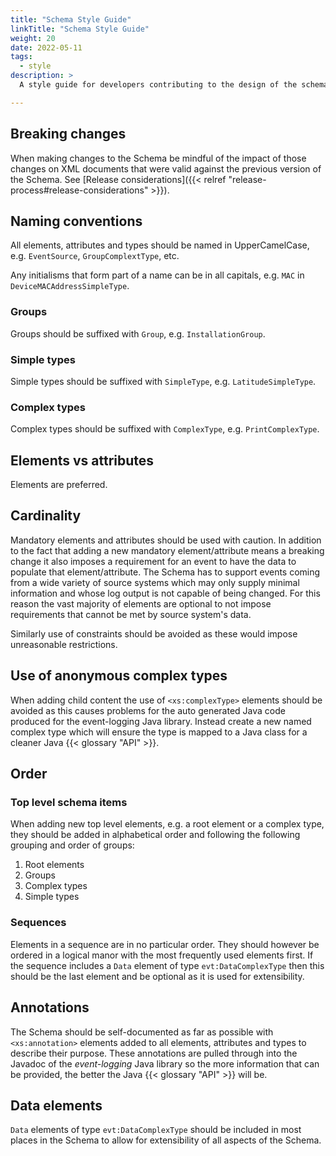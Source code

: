 ```yaml
---
title: "Schema Style Guide"
linkTitle: "Schema Style Guide"
weight: 20
date: 2022-05-11
tags: 
  - style
description: >
  A style guide for developers contributing to the design of the schema.

---
```


## Breaking changes

When making changes to the Schema be mindful of the impact of those changes on XML documents that were valid against the previous version of the Schema.
See [Release considerations]({{< relref "release-process#release-considerations" >}}).


## Naming conventions

All elements, attributes and types should be named in UpperCamelCase, e.g. `EventSource`, `GroupComplextType`, etc.

Any initialisms that form part of a name can be in all capitals, e.g. `MAC` in `DeviceMACAddressSimpleType`.


### Groups

Groups should be suffixed with `Group`, e.g. `InstallationGroup`.


### Simple types

Simple types should be suffixed with `SimpleType`, e.g. `LatitudeSimpleType`.


### Complex types

Complex types should be suffixed with `ComplexType`, e.g. `PrintComplexType`.


## Elements vs attributes

Elements are preferred.


## Cardinality

Mandatory elements and attributes should be used with caution.
In addition to the fact that adding a new mandatory element/attribute means a breaking change it also imposes a requirement for an event to have the data to populate that element/attribute.
The Schema has to support events coming from a wide variety of source systems which may only supply minimal information and whose log output is not capable of being changed.
For this reason the vast majority of elements are optional to not impose requirements that cannot be met by source system's data.

Similarly use of constraints should be avoided as these would impose unreasonable restrictions.


## Use of anonymous complex types

When adding child content the use of `<xs:complexType>` elements should be avoided as this causes problems for the auto generated Java code produced for the event-logging Java library.
Instead create a new named complex type which will ensure the type is mapped to a Java class for a cleaner Java {{< glossary "API" >}}.


## Order

### Top level schema items

When adding new top level elements, e.g. a root element or a complex type, they should be added in alphabetical order and following the following grouping and order of groups:

1. Root elements
1. Groups
1. Complex types
1. Simple types


### Sequences

Elements in a sequence are in no particular order.
They should however be ordered in a logical manor with the most frequently used elements first.
If the sequence includes a `Data` element of type `evt:DataComplexType` then this should be the last element and be optional as it is used for extensibility.


## Annotations

The Schema should be self-documented as far as possible with `<xs:annotation>` elements added to all elements, attributes and types to describe their purpose.
These annotations are pulled through into the Javadoc of the _event-logging_ Java library so the more information that can be provided, the better the Java {{< glossary "API" >}} will be.

## Data elements

`Data` elements of type `evt:DataComplexType` should be included in most places in the Schema to allow for extensibility of all aspects of the Schema.

